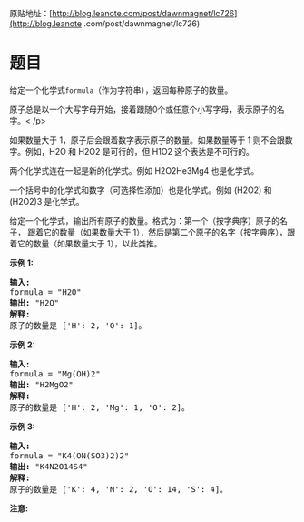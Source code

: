 原贴地址：[http://blog.leanote.com/post/dawnmagnet/lc726](http://blog.leanote
.com/post/dawnmagnet/lc726)
# 题目
<html>
<p>给定一个化学式<code>formula</code>（作为字符串），返回每种原子的数量。</p>
<p>原子总是以一个大写字母开始，接着跟随0个或任意个小写字母，表示原子的名字。<
/p>
<p>如果数量大于 1，原子后会跟着数字表示原子的数量。如果数量等于 1 
则不会跟数字。例如，H2O 和 H2O2 是可行的，但 H1O2 这个表达是不可行的。</p>
<p>两个化学式连在一起是新的化学式。例如&nbsp;H2O2He3Mg4 也是化学式。</p>
<p>一个括号中的化学式和数字（可选择性添加）也是化学式。例如 (H2O2) 和 (H2O2)3 
是化学式。</p>
<p>给定一个化学式，输出所有原子的数量。格式为：第一个（按字典序）原子的名子，
跟着它的数量（如果数量大于 
1），然后是第二个原子的名字（按字典序），跟着它的数量（如果数量大于 
1），以此类推。</p>
<p><strong>示例 1:</strong></p>
<pre><strong>输入:</strong> 
formula = "H2O"
<strong>输出:</strong> "H2O"
<strong>解释:</strong> 
原子的数量是 ['H': 2, 'O': 1]。
</pre>
<p><strong>示例 2:</strong></p>
<pre><strong>输入:</strong> 
formula = "Mg(OH)2"
<strong>输出:</strong> "H2MgO2"
<strong>解释:</strong> 
原子的数量是 ['H': 2, 'Mg': 1, 'O': 2]。
</pre>
<p><strong>示例 3:</strong></p>
<pre><strong>输入:</strong> 
formula = "K4(ON(SO3)2)2"
<strong>输出:</strong> "K4N2O14S4"
<strong>解释:</strong> 
原子的数量是 ['K': 4, 'N': 2, 'O': 14, 'S': 4]。
</pre>
<p><strong>注意:</strong></p>
<ul></ul>
</html>
